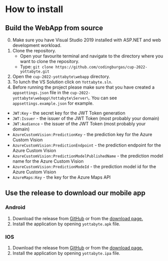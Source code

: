 # How to install
## Build the WebApp from source
0. Make sure you have Visual Studio 2019 installed with ASP.NET and web development workload.
1. Clone the repository.
    -   Open your favourite terminal and navigate to the directory where you want to clone the repository.
    -   Type: `git clone https://github.com/codingburgas/cup-2022-yottabyte.git`
2. Open the `cup-2022-yottabyte\webapp` directory.
3. To lunch the VS Solution click on `Yottabyte.sln`.
4. Before running the project please make sure that you have created a `appsettings.json` file in the  `cup-2022-yottabyte\webapp\Yottabyte\Server\`. You can see `appsettings.example.json` for example.
  - `JWT:Key` - the secret key for the JWT Token generation
  - `JWT:Issuer` - the issuer of the JWT Token (most probably your domain)
  - `JWT:Audience` - the issuer of the JWT Token (most probably your domain)
  - `AzureCustomVision:PredictionKey` - the prediction key for the Azure Custom Vision
  - `AzureCustomVision:PredictionEndpoint` - the prediction endpoint for the Azure Custom Vision
  - `AzureCustomVision:PredictionModelPublishedName` - the prediction model name for the Azure Custom Vision
  - `AzureCustomVision:PredictionModeId` - the prediction model id for the Azure Custom Vision
  - `AzureMaps:Key` - the key for the Azure Maps API

## Use the release to download our mobile app
### Android
1. Download the release from [GitHub](https://github.com/SSIvanov19/lathraea-rhodopaea/releases/download/v1.0.0/Release.zip) or from the [download page.](DOWNLOAD.md)
2. Install the application by opening `yottabyte.apk` file.
### IOS
1. Download the release from [GitHub](https://github.com/SSIvanov19/lathraea-rhodopaea/releases/download/v1.0.0/Release.zip) or from the [download page.](DOWNLOAD.md)
2. Install the application by opening `yottabyte.ipa` file.